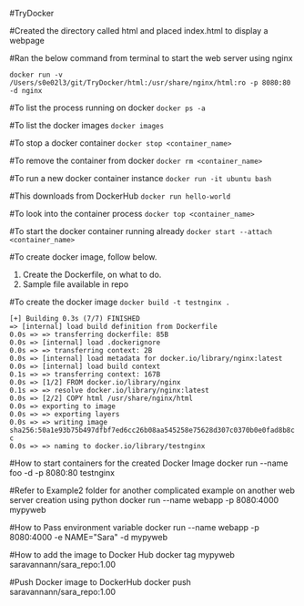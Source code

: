 #TryDocker

#Created the directory called html and placed index.html to display a webpage

#Ran the below command from terminal to start the web server using nginx

`docker run -v /Users/s0e02l3/git/TryDocker/html:/usr/share/nginx/html:ro -p 8080:80 -d nginx`

#To list the process running on docker
`docker ps -a`

#To list the docker images
`docker images`

#To stop a docker container
`docker stop <container_name>`

#To remove the container from docker
`docker rm <container_name>`

#To run a new docker container instance
`docker run -it ubuntu bash`

#This downloads from DockerHub
`docker run hello-world`

#To look into the container process
`docker top <container_name>`

#To start the docker container running already 
`docker start --attach <container_name>`

#To create docker image, follow below. 
1. Create the Dockerfile, on what to do. 
2. Sample file available in repo

#To create the docker image
`docker build -t testnginx .  `

`[+] Building 0.3s (7/7) FINISHED                                                                                                                                                                                                              
 => [internal] load build definition from Dockerfile                                                                                                                                                                                     0.0s
 => => transferring dockerfile: 85B                                                                                                                                                                                                      0.0s
 => [internal] load .dockerignore                                                                                                                                                                                                        0.0s
 => => transferring context: 2B                                                                                                                                                                                                          0.0s
 => [internal] load metadata for docker.io/library/nginx:latest                                                                                                                                                                          0.0s
 => [internal] load build context                                                                                                                                                                                                        0.1s
 => => transferring context: 167B                                                                                                                                                                                                        0.0s
 => [1/2] FROM docker.io/library/nginx                                                                                                                                                                                                   0.1s
 => => resolve docker.io/library/nginx:latest                                                                                                                                                                                            0.0s
 => [2/2] COPY html /usr/share/nginx/html                                                                                                                                                                                                0.0s
 => exporting to image                                                                                                                                                                                                                   0.0s
 => => exporting layers                                                                                                                                                                                                                  0.0s
 => => writing image sha256:50a1e93b75b497dfbf7ed6cc26b08aa545258e75628d307c0370b0e0fad8b8cc                                                                                                                                             0.0s
 => => naming to docker.io/library/testnginx   `

#How to start containers for the created Docker Image
docker run --name foo -d -p 8080:80 testnginx

#Refer to Example2 folder for another complicated example on another web server creation using python
docker run --name webapp -p 8080:4000 mypyweb

#How to Pass environment variable
docker run --name webapp -p 8080:4000 -e NAME="Sara" -d mypyweb

#How to add the image to Docker Hub
docker tag mypyweb saravannann/sara_repo:1.00


#Push Docker image to DockerHub
docker push saravannann/sara_repo:1.00
